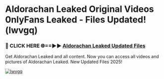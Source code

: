 # Aldorachan Leaked Original Videos 0nlyFans Leaked - Files Updated! (lwvgq)

<h3>🔴 CLICK HERE 🌐==►► <a href="https://tinyurl.com/x26r9saj" rel="nofollow">Aldorachan Leaked Updated Files</a></h3>

Get Aldorachan Leaked and all content. Now you can access all videos and pictures of Aldorachan Leaked. New Updated Files 2025!

[![lwvgq](https://i.imgur.com/LkgZPqh.gif)](https://tinyurl.com/x26r9saj)
